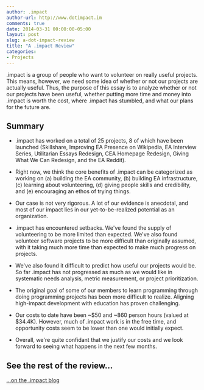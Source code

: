 ```yaml
---
author: .impact
author-url: http://www.dotimpact.im
comments: true
date: 2014-03-31 00:00:00-05:00
layout: post
slug: a-dot-impact-review
title: "A .impact Review"
categories:
- Projects
---
```


.impact is a group of people who want to volunteer on really useful projects. This means, however, we need some idea of whether or not our projects are actually useful. Thus, the purpose of this essay is to analyze whether or not our projects have been useful, whether putting more time and money into .impact is worth the cost, where .impact has stumbled, and what our plans for the future are.


## Summary

* .impact has worked on a total of 25 projects, 8 of which have been launched (Skillshare, Improving EA Presence on Wikipedia, EA Interview Series, Utilitarian Essays Redesign, CEA Homepage Redesign, Giving What We Can Redesign, and the EA Reddit).

* Right now, we think the core benefits of .impact can be categorized as working on (a) building the EA community, (b) building EA infrastructure, (c) learning about volunteering, (d) giving people skills and credibility, and (e) encouraging an ethos of trying things.

* Our case is not very rigorous.  A lot of our evidence is anecdotal, and most of our impact  lies in our yet-to-be-realized potential as an organization.

* .impact has encountered setbacks.  We've found the supply of volunteering to be more limited than expected.   We've also found volunteer software projects to be more difficult than originally assumed, with it taking much more time than expected to make much progress on projects.

* We've also found it difficult to predict how useful our projects would be.  So far .impact has not progressed as much as we would like in systematic needs analysis, metric measurement, or project prioritization.

* The original goal of some of our members to learn programming through doing programming projects has been more difficult to realize.  Aligning high-impact development with education has proven challenging.

* Our costs to date have been ~$50 and ~860 person hours (valued at $34.4K).  However, much of .impact work is in the free time, and opportunity costs seem to be lower than one would initially expect.

* Overall, we're quite confidant that we justify our costs and we look forward to seeing what happens in the next few months.


## See the rest of the review...

[...on the .impact blog](http://dotimpact.im/2014/03/31/what-has-dot-impact-done-so-far/)